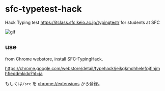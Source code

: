 # sfc-typetest-hack

Hack Typing test <https://itclass.sfc.keio.ac.jp/typingtest/> for students at SFC

![gif](https://i.gyazo.com/b99f2398a19333f72fcd4b9010dfe397.gif)

## use

from Chrome webstore, install SFC-TypingHack.

<https://chrome.google.com/webstore/detail/typehack/jeikgkmohhelefpjflnjmhfieddmkido?hl=ja>

もしくは`/src` を <chrome://extensions> から登録。

